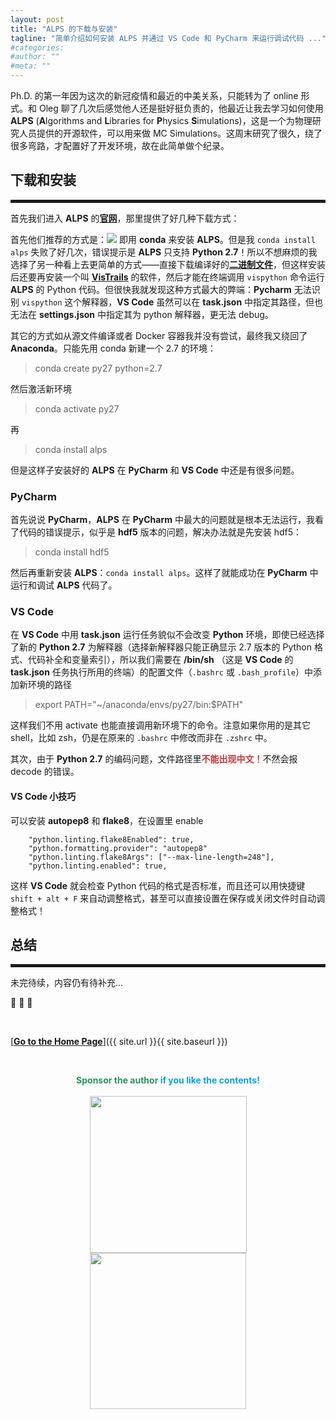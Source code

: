 ```yaml
---
layout: post
title: "ALPS 的下载与安装"
tagline: "简单介绍如何安装 ALPS 并通过 VS Code 和 PyCharm 来运行调试代码 ..."
#categories: 
#author: ""
#meta: ""
---
```

Ph.D. 的第一年因为这次的新冠疫情和最近的中美关系，只能转为了 online 形式。和 Oleg 聊了几次后感觉他人还是挺好挺负责的，他最近让我去学习如何使用 **ALPS** (**A**lgorithms and **L**ibraries for **P**hysics **S**imulations)，这是一个为物理研究人员提供的开源软件，可以用来做 MC Simulations。这周末研究了很久，绕了很多弯路，才配置好了开发环境，故在此简单做个纪录。

## **下载和安装**

<hr style="height:5px;" />

首先我们进入 **ALPS** 的[**官网**](http://alps.comp-phys.org)，那里提供了好几种下载方式：

首先他们推荐的方式是：[![](https://img.shields.io/badge/Install%20with-conda-green.svg)](http://alps.comp-phys.org/mediawiki/index.php/Installing_via_Conda_installer) 即用 **conda** 来安装 **ALPS**。但是我 `conda install alps` 失败了好几次，错误提示是 **ALPS** 只支持 **Python 2.7**！所以不想麻烦的我选择了另一种看上去更简单的方式——直接下载编译好的[**二进制文件**](http://alps.comp-phys.org/mediawiki/index.php/Installing_the_binary_releases)，但这样安装后还要再安装一个叫 [**VisTrails**](http://www.vistrails.org) 的软件，然后才能在终端调用 `vispython` 命令运行 **ALPS** 的 Python 代码。但很快我就发现这种方式最大的弊端：**Pycharm** 无法识别 `vispython` 这个解释器，**VS Code** 虽然可以在 **task.json** 中指定其路径，但也无法在 **settings.json** 中指定其为 python 解释器，更无法 debug。

其它的方式如从源文件编译或者 Docker 容器我并没有尝试，最终我又绕回了 **Anaconda**。只能先用 conda 新建一个 2.7 的环境：
>conda create py27 python=2.7

然后激活新环境
>conda activate py27

再
>conda install alps

但是这样子安装好的 **ALPS** 在 **PyCharm** 和 **VS Code** 中还是有很多问题。

### **PyCharm**

首先说说 **PyCharm**，**ALPS** 在 **PyCharm** 中最大的问题就是根本无法运行，我看了代码的错误提示，似乎是 **hdf5** 版本的问题，解决办法就是先安装 hdf5：
>conda install hdf5

然后再重新安装 **ALPS**：`conda install alps`。这样了就能成功在 **PyCharm** 中运行和调试 **ALPS** 代码了。

### **VS Code**
在 **VS Code** 中用 **task.json** 运行任务貌似不会改变 **Python** 环境，即使已经选择了新的 **Python 2.7** 为解释器（选择新解释器只能正确显示 2.7 版本的 Python 格式、代码补全和变量索引），所以我们需要在 **/bin/sh** （这是 **VS Code** 的 **task.json** 任务执行所用的终端）的配置文件（`.bashrc` 或 `.bash_profile`）中添加新环境的路径
>export PATH="~/anaconda/envs/py27/bin:$PATH"

这样我们不用 activate 也能直接调用新环境下的命令。注意如果你用的是其它 shell，比如 zsh，仍是在原来的 `.bashrc` 中修改而非在 `.zshrc` 中。

其次，由于 **Python 2.7** 的编码问题，文件路径里<font color="#CC3333"><b>不能出现中文！</b></font>不然会报 decode 的错误。

#### **VS Code 小技巧**

可以安装 **autopep8** 和 **flake8**，在设置里 enable
```
    "python.linting.flake8Enabled": true,
    "python.formatting.provider": "autopep8"
    "python.linting.flake8Args": ["--max-line-length=248"],
    "python.linting.enabled": true,
```
这样 **VS Code** 就会检查 Python 代码的格式是否标准，而且还可以用快捷键 `shift + alt + F` 来自动调整格式，甚至可以直接设置在保存或关闭文件时自动调整格式！

## **总结**

<hr style="height:5px;" />

未完待续，内容仍有待补充...


 🎉 🎉 🎉

&ensp;

[<b><u>Go to the Home Page</u></b>]({{ site.url }}{{ site.baseurl }})

&ensp;

<center class="half">
<font color="#26975b"><b>Sponsor the author </b></font><font color="#08a2e4"><b>if you like the contents!</b></font><br/><br/>
</center>

<center class="half">
    <img src="https://nono721-1300921342.cos.ap-shanghai.myqcloud.com/WechatPay.png" width="251" style="margin-right:10px;margin-left:10px"/><img src="https://nono721-1300921342.cos.ap-shanghai.myqcloud.com/AliPay.png" width="250" style="margin-right:10px;margin-left:10px"/>
</center>

&ensp;













